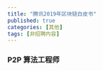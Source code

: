```yaml
---
title: "腾讯2019年区块链白皮书"
published: true
categories: [其他]
tags: [非招聘内容]
---
```


### P2P 算法工程师
<!DOCTYPE html>
<html lang="en" dir="ltr">

<head>
  <meta charset="utf-8">
  <style>
    .pdfobject-container {
      width:100%;
       height: 40rem;
      border: 1rem solid rgba(0, 0, 0, .1);
    }
  </style>
  <title>ceshi</title>
</head>

<body>
  <div id="example1"></div>
  <script src="https://cdn.bootcss.com/pdfobject/2.1.1/pdfobject.js"></script>
  <script>
    PDFObject.embed("/assets/pdf/tencent-blockchain-white-paper.pdf", "#example1");
  </script>
</body>

</html>
